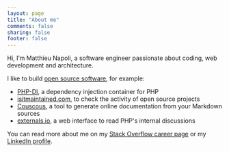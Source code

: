 ```yaml
---
layout: page
title: "About me"
comments: false
sharing: false
footer: false
---
```


Hi, I’m Matthieu Napoli, a software engineer passionate about coding, web development and architecture.

I like to build [open source software](https://github.com/mnapoli), for example:

- [PHP-DI](http://php-di.org/), a dependency injection container for PHP
- [isitmaintained.com](http://isitmaintained.com/), to check the activity of open source projects
- [Couscous](https://github.com/mnapoli/Couscous), a tool to generate online documentation from your Markdown sources
- [externals.io](http://externals.io/), a web interface to read PHP's internal discussions

You can read more about me on my [Stack Overflow career page](https://stackoverflow.com/story/mnapoli)
or my [LinkedIn profile](http://www.linkedin.com/in/matthieunapoli/en).
